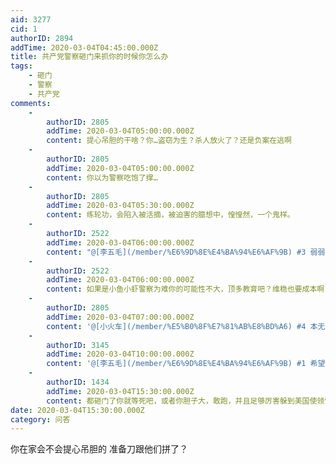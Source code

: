 ```yaml
---
aid: 3277
cid: 1
authorID: 2894
addTime: 2020-03-04T04:45:00.000Z
title: 共产党警察砸门来抓你的时候你怎么办
tags:
    - 砸门
    - 警察
    - 共产党
comments:
    -
        authorID: 2805
        addTime: 2020-03-04T05:00:00.000Z
        content: 提心吊胆的干啥？你…盗窃为生？杀人放火了？还是负案在逃啊
    -
        authorID: 2805
        addTime: 2020-03-04T05:00:00.000Z
        content: 你以为警察吃饱了撑…
    -
        authorID: 2805
        addTime: 2020-03-04T05:30:00.000Z
        content: 练轮功，会陷入被活摘，被迫害的臆想中，惶惶然，一个鬼样。
    -
        authorID: 2522
        addTime: 2020-03-04T06:00:00.000Z
        content: "@[李五毛](/member/%E6%9D%8E%E4%BA%94%E6%AF%9B) #3 弱弱的说一下感觉你最近有点暴躁\U0001F602。"
    -
        authorID: 2522
        addTime: 2020-03-04T06:00:00.000Z
        content: 如果是小鱼小虾警察为难你的可能性不大，顶多教育吧？维稳也要成本啊
    -
        authorID: 2805
        addTime: 2020-03-04T07:00:00.000Z
        content: '@[小火车](/member/%E5%B0%8F%E7%81%AB%E8%BD%A6) #4 本无罪，一拿刀…，这贴在害人陷人入罪。'
    -
        authorID: 3145
        addTime: 2020-03-04T10:00:00.000Z
        content: '@[李五毛](/member/%E6%9D%8E%E4%BA%94%E6%AF%9B) #1 希望你的五毛身份可以保你平安。'
    -
        authorID: 1434
        addTime: 2020-03-04T15:30:00.000Z
        content: 都砸门了你就等死吧，或者你胆子大，敢跑，并且足够厉害躲到美国使领馆，如果所在地没有外国领馆，就等死吧。
date: 2020-03-04T15:30:00.000Z
category: 问答
---
```


你在家会不会提心吊胆的 准备刀跟他们拼了？
